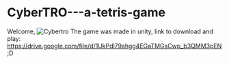 # CyberTRO---a-tetris-game
Welcome,
![Cybertro](https://user-images.githubusercontent.com/50559090/57720222-c7ede600-7657-11e9-9c0e-fe0cb8f479d8.png)
The game was made in unity, link to download and play: https://drive.google.com/file/d/1UkPdl79ahgg4EGaTMGsCwp_b3QMM3pEN ;D
